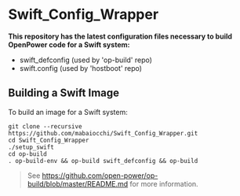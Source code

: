 # Swift_Config_Wrapper

**This repository has the latest configuration files necessary to build OpenPower code for a Swift system:**
* swift_defconfig (used by 'op-build' repo)
* swift.config (used by 'hostboot' repo)

## Building a Swift Image

To build an image for a Swift system:

```
git clone --recursive https://github.com/mabaiocchi/Swift_Config_Wrapper.git
cd Swift_Config_Wrapper
./setup_swift
cd op-build
. op-build-env && op-build swift_defconfig && op-build
```


> See https://github.com/open-power/op-build/blob/master/README.md for more information.

